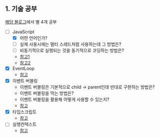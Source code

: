 ## 1. 기술 공부
[해당 블로그](https://realmojo.tistory.com/300)에서 별 4개 공부 
- [ ] JavaScript
  - [x] 어떤 언어인가?
  - [ ] 실제 사용시에는 멀티 스레드처럼 사용하는데 그 방법은?
  - [ ] 비동기적으로 실행되는 것을 동기적으로 코딩하는 방법은?
  - [참고1](https://realmojo.tistory.com/109)
  - [참고2](https://boxfoxs.tistory.com/294)
- [x] EventLoop
  - [참고](https://im-developer.tistory.com/113)
- [x] 이벤트 버블링
  - 이벤트 버블링은 기본적으로 child -> parent인데 반대로 구현하는 방법은?
  - 이벤트 버블링을 막는 방법은?
  - 이벤트 버블링을 활용해 어떻게 사용할 수 있는지?
  - [참고](https://joshua1988.github.io/web-development/javascript/event-propagation-delegation/)
- [x] 타입스크립트
  - [참고](https://hyunseob.github.io/2018/08/12/do-you-need-to-use-ts/)
- [ ] 실행컨텍스트
  - [참고](https://poiemaweb.com/js-execution-context)
<br/>
